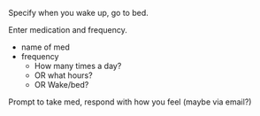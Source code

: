 Specify when you wake up, go to bed.

Enter medication and frequency.
* name of med
* frequency
  * How many times a day?
  * OR what hours?
  * OR Wake/bed?

Prompt to take med, respond with how you feel (maybe via email?)
